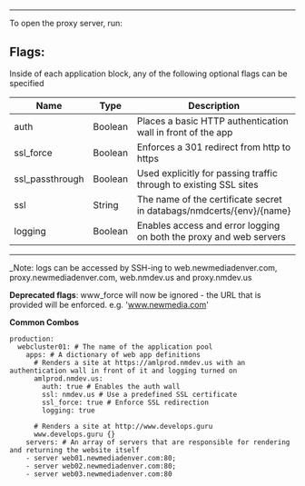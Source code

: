 #
---

To open the proxy server, run: 

## Flags:
Inside of each application block, any of the following optional flags can be specified

| Name | Type  | Description |
|------|-------|-------------|
| auth | Boolean | Places a basic HTTP authentication wall in front of the app |
| ssl_force | Boolean | Enforces a 301 redirect from http to https |
| ssl_passthrough | Boolean | Used explicitly for passing traffic through to existing SSL sites |
| ssl | String | The name of the certificate secret in databags/nmdcerts/{env}/{name} |
| logging | Boolean | Enables access and error logging on both the proxy and web servers |
--------------------------
_Note: logs can be accessed by SSH-ing to web.newmediadenver.com, proxy.newmediadenver.com, web.nmdev.us and proxy.nmdev.us

**Deprecated flags**:
www_force will now be ignored - the URL that is provided will be enforced.
e.g. 'www.newmedia.com' 

**Common Combos**

```
production:
  webcluster01: # The name of the application pool
    apps: # A dictionary of web app definitions
      # Renders a site at https://amlprod.nmdev.us with an authentication wall in front of it and logging turned on
      amlprod.nmdev.us:
        auth: true # Enables the auth wall
        ssl: nmdev.us # Use a predefined SSL certificate
        ssl_force: true # Enforce SSL redirection
        logging: true
     
      # Renders a site at http://www.develops.guru
      www.develops.guru {}
    servers: # An array of servers that are responsible for rendering and returning the website itself
    - server web01.newmediadenver.com:80;
    - server web02.newmediadenver.com:80;
    - server web03.newmediadenver.com:80
```      
      
        
        
